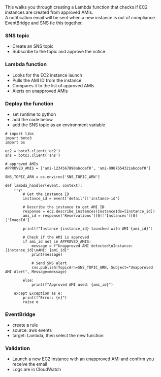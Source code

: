 This walks you through creating a Lambda function that checks if EC2 instances are created from approved AMIs.\
A notification email will be sent when a new instance is out of compliance.\
EventBridge and SNS tie this together.
<br/>

### SNS topic
- Create an SNS topic
- Subscribe to the topic and approve the notice

### Lambda function
- Looks for the EC2 instance launch
- Pulls the AMI ID from the instance
- Compares it to the list of approved AMIs
- Alerts on unapproved AMIs


### Deploy the function
- set runtime to python
- add the code below
- add the SNS topic as an environment variable

```
# import libs
import boto3
import os

ec2 = boto3.client('ec2')
sns = boto3.client('sns')

# approved AMIs
APPROVED_AMIS = ['ami-1234567890abcdef0', 'ami-0987654321abcdef0']

SNS_TOPIC_ARN = os.environ['SNS_TOPIC_ARN']

def lambda_handler(event, context):
    try:
        # Get the instance ID
        instance_id = event['detail']['instance-id']

        # Describe the instance to get AMI ID
        response = ec2.describe_instances(InstanceIds=[instance_id])
        ami_id = response['Reservations'][0]['Instances'][0]['ImageId']

        print(f"Instance {instance_id} launched with AMI {ami_id}")

        # Check if the AMI is approved
        if ami_id not in APPROVED_AMIS:
            message = f"Unapproved AMI detected\nInstance: {instance_id}\nAMI: {ami_id}"
            print(message)

            # Send SNS alert
            sns.publish(TopicArn=SNS_TOPIC_ARN, Subject="Unapproved AMI Alert", Message=message)

        else:
            print(f"Approved AMI used: {ami_id}")

    except Exception as e:
        print(f"Error: {e}")
        raise e
```


### EventBridge
- create a rule
- source: aws events
- target: Lambda, then select the new function


### Validation
- Launch a new EC2 instance with an unapproved AMI and confirm you receive the email
- Logs are in CloudWatch
